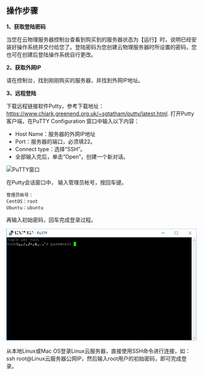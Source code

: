 ## 操作步骤

**1、获取登陆密码**

当您在云物理服务器控制台查看到购买到的服务器状态为【运行】时，说明已经安装好操作系统并交付给您了。登陆密码为您创建云物理服务器时所设置的密码，您也可在创建后登陆操作系统自行更改。

**2、获取外网IP**

请在控制台，找到刚刚购买的服务器，并找到外网IP地址。

**3、远程登陆**

下载远程链接软件Putty，参考下载地址：https://www.chiark.greenend.org.uk/~sgtatham/putty/latest.html.
打开Putty客户端，在PuTTY Configuration 窗口中输入以下内容：
- Host  Name：服务器的外网IP地址
-	Port：服务器的端口，必须填22。
-	Connect type：选择“SSH”。
-	全部输入完后，单击“Open”，创建一个新对话。

![PuTTY窗口](https://github.com/jdcloudcom/cn/blob/edit/image/Hyper-Converged-IDC/Cloud-Physical-Server/CPS005.png)

在Putty会话窗口中， 输入管理员帐号，按回车键。
```
管理员帐号：
CentOS：root
Ubuntu：ubuntu
```
再输入初始密码，回车完成登录过程。

![PuTTY窗口](https://github.com/jdcloudcom/cn/blob/edit/image/Hyper-Converged-IDC/Cloud-Physical-Server/CPS006.png)

从本地Linux或Mac OS登录Linux云服务器，直接使用SSH命令进行连接，如：ssh root@Linux云服务器公网IP，然后输入root用户的初始密码，即可完成登录。


